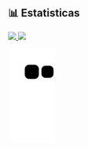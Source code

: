 ## 📊 Estatisticas

<div>
<a href="https://github.com/bryancsdev">
<img height="180em" src="https://github-readme-stats.vercel.app/api/top-langs/?username=bryancsdev&layout=compact&langs_count=50&theme=dracula"/>
<img height="180em" src="https://github-readme-stats.vercel.app/api?username=bryancsdev&show_icons=true&theme=dracula&include_all_commits=true&count_private=true"/>
</div>

![Snake animation](https://github.com/bryancsdev/bryancsdev/blob/output/github-contribution-grid-snake.svg)
